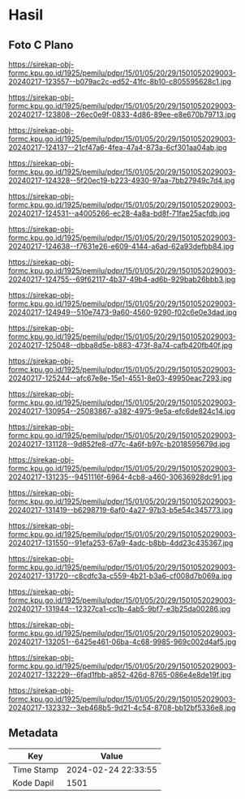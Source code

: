 # Hasil

## Foto C Plano

https://sirekap-obj-formc.kpu.go.id/1925/pemilu/pdpr/15/01/05/20/29/1501052029003-20240217-123557--b079ac2c-ed52-41fc-8b10-c805595628c1.jpg

https://sirekap-obj-formc.kpu.go.id/1925/pemilu/pdpr/15/01/05/20/29/1501052029003-20240217-123808--26ec0e9f-0833-4d86-89ee-e8e670b79713.jpg

https://sirekap-obj-formc.kpu.go.id/1925/pemilu/pdpr/15/01/05/20/29/1501052029003-20240217-124137--21cf47a6-4fea-47a4-873a-6cf301aa04ab.jpg

https://sirekap-obj-formc.kpu.go.id/1925/pemilu/pdpr/15/01/05/20/29/1501052029003-20240217-124328--5f20ec19-b223-4930-97aa-7bb27949c7d4.jpg

https://sirekap-obj-formc.kpu.go.id/1925/pemilu/pdpr/15/01/05/20/29/1501052029003-20240217-124531--a4005266-ec28-4a8a-bd8f-71fae25acfdb.jpg

https://sirekap-obj-formc.kpu.go.id/1925/pemilu/pdpr/15/01/05/20/29/1501052029003-20240217-124638--f7631e26-e609-4144-a6ad-62a93defbb84.jpg

https://sirekap-obj-formc.kpu.go.id/1925/pemilu/pdpr/15/01/05/20/29/1501052029003-20240217-124755--69f62117-4b37-49b4-ad6b-929bab26bbb3.jpg

https://sirekap-obj-formc.kpu.go.id/1925/pemilu/pdpr/15/01/05/20/29/1501052029003-20240217-124949--510e7473-9a60-4560-9290-f02c6e0e3dad.jpg

https://sirekap-obj-formc.kpu.go.id/1925/pemilu/pdpr/15/01/05/20/29/1501052029003-20240217-125048--dbba8d5e-b883-473f-8a74-cafb420fb40f.jpg

https://sirekap-obj-formc.kpu.go.id/1925/pemilu/pdpr/15/01/05/20/29/1501052029003-20240217-125244--afc67e8e-15e1-4551-8e03-49950eac7293.jpg

https://sirekap-obj-formc.kpu.go.id/1925/pemilu/pdpr/15/01/05/20/29/1501052029003-20240217-130954--25083867-a382-4975-9e5a-efc6de824c14.jpg

https://sirekap-obj-formc.kpu.go.id/1925/pemilu/pdpr/15/01/05/20/29/1501052029003-20240217-131128--9d852fe8-d77c-4a6f-b97c-b2018595679d.jpg

https://sirekap-obj-formc.kpu.go.id/1925/pemilu/pdpr/15/01/05/20/29/1501052029003-20240217-131235--9451116f-6964-4cb8-a460-30636928dc91.jpg

https://sirekap-obj-formc.kpu.go.id/1925/pemilu/pdpr/15/01/05/20/29/1501052029003-20240217-131419--b6298719-6af0-4a27-97b3-b5e54c345773.jpg

https://sirekap-obj-formc.kpu.go.id/1925/pemilu/pdpr/15/01/05/20/29/1501052029003-20240217-131550--91efa253-67a9-4adc-b8bb-4dd23c435367.jpg

https://sirekap-obj-formc.kpu.go.id/1925/pemilu/pdpr/15/01/05/20/29/1501052029003-20240217-131720--c8cdfc3a-c559-4b21-b3a6-cf008d7b069a.jpg

https://sirekap-obj-formc.kpu.go.id/1925/pemilu/pdpr/15/01/05/20/29/1501052029003-20240217-131944--12327ca1-cc1b-4ab5-9bf7-e3b25da00286.jpg

https://sirekap-obj-formc.kpu.go.id/1925/pemilu/pdpr/15/01/05/20/29/1501052029003-20240217-132051--6425e461-06ba-4c68-9985-969c002d4af5.jpg

https://sirekap-obj-formc.kpu.go.id/1925/pemilu/pdpr/15/01/05/20/29/1501052029003-20240217-132229--6fad1fbb-a852-426d-8765-086e4e8de19f.jpg

https://sirekap-obj-formc.kpu.go.id/1925/pemilu/pdpr/15/01/05/20/29/1501052029003-20240217-132332--3eb468b5-9d21-4c54-8708-bb12bf5336e8.jpg


## Metadata

| Key        | Value               |
| ---------- | ------------------- |
| Time Stamp | 2024-02-24 22:33:55 |
| Kode Dapil | 1501                |



